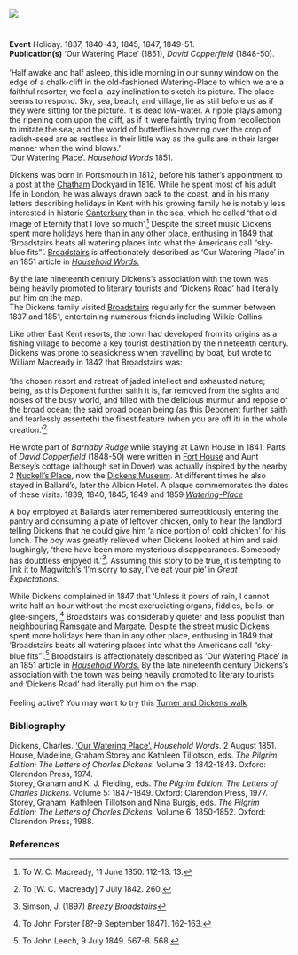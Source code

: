 <a href="https://dev.visual-essays.app"><img src="https://dev-visual-essays.netlify.app/images/ve-button.png"></a>
<param ve-config title="Dickens and Broadstairs" author="Ken Moffat and Carolyn Oulton" layout="vtl" 
banner="/images/banners/19c.jpg">

#

**Event** Holiday. 1837, 1840-43, 1845, 1847, 1849-51.   
**Publication(s)** ‘Our Watering Place’ (1851), _David Copperfield_ (1848-50).   
<br>
‘Half awake and half asleep, this idle morning in our sunny window on the edge of a chalk-cliff in the old-fashioned Watering-Place to which we are a faithful resorter, we feel a lazy inclination to sketch its picture. The place seems to respond. Sky, sea, beach, and village, lie as still before us as if they were sitting for the picture. It is dead low-water. A ripple plays among the ripening corn upon the cliff, as if it were faintly trying from recollection to imitate the sea; and the world of butterflies hovering over the crop of radish-seed are as restless in their little way as the gulls are in their larger manner when the wind blows.’    
‘Our Watering Place’. _Household Words_ 1851.
<param ve-image url="https://upload.wikimedia.org/wikipedia/commons/d/d4/From_the_cliffs%2C_Broadstairs%2C_England-LCCN2002696430.jpg" label="From the cliffs, Broadstairs" attribution="Photochrom Print Collection, Public domain, via Wikimedia Commons">

Dickens was born in Portsmouth in 1812, before his father’s appointment to a post at the [Chatham](/dickens/dickens-chatham) Dockyard in 1816. While he spent most of his adult life in London, he was always drawn back to the coast, and in his many letters describing holidays in Kent with his growing family he is notably less interested in historic [Canterbury](/dickens/david-copperfield-canterbury) than in the sea, which he called ‘that old image of Eternity that I love so much’.[^ref1] Despite the street music Dickens spent more holidays here than in any other place, enthusing in 1849 that ‘Broadstairs beats all watering places into what the Americans call “sky-blue fits”’. [Broadstairs](/dickens/broadstairs-19th-century) is affectionately described as ‘Our Watering Place’ in an 1851 article in [_Household Words._](http://www.djo.org.uk/household-words/volume-iii/page-433.html) 

By the late nineteenth century Dickens’s association with the town was being heavily promoted to literary tourists and ‘Dickens Road’ had literally put him on the map.
<br>
The Dickens family visited [Broadstairs](/dickens/broadstairs-19th-century) regularly for the summer between 1837 and 1851, entertaining numerous friends including Wilkie Collins. 
<param ve-image url="https://upload.wikimedia.org/wikipedia/commons/4/4d/Harvard_Theatre_Collection_-_Wilkie_Collins_TCS_1.5553.jpg" label="Wilkie Collins, Harvard Theatre Collection" attribution="Houghton Library, Public domain, via Wikimedia Commons">

Like other East Kent resorts, the town had developed from its origins as a fishing village to become a key tourist destination by the nineteenth century. Dickens was prone to seasickness when travelling by boat, but wrote to William Macready in 1842 that Broadstairs was:
<br><br>
'the chosen resort and retreat of jaded intellect and exhausted nature; being, as this Deponent further saith it is, far removed from the sights and noises of the busy world, and filled with the delicious murmur and repose of the broad ocean; the said broad ocean being (as this Deponent further saith and fearlessly asserteth) the finest feature (when you are off it) in the whole creation.'[^ref2]
<param ve-image url="https://stor.artstor.org/stor/887cf466-0aa5-4989-a3ba-02c786a5d29d" label="Bleak House, Broadstairs">

He wrote part of _Barnaby Rudge_ while staying at Lawn House in 1841. Parts of _David Copperfield_ (1848-50) were written in [Fort House](/dickens/dickens-fort-house) and Aunt Betsey’s cottage (although set in Dover) was actually inspired by the nearby 2 [Nuckell’s Place](/dickens/david-copperfield-nuckells-place), now the [Dickens Museum](https://www.thanet.gov.uk/info-pages/dickens-house-museum/). At different times he also stayed in Ballard’s, later the Albion Hotel. A plaque commemorates the dates of these visits: 1839, 1840, 1845, 1849 and 1859 [_Watering-Place_](https://thanetwriters.com/poem/watering-place-by-carolyn-oulton/)
<param ve-image url="https://stor.artstor.org/stor/14998065-2aae-464e-9015-45036a05a19b" label="Dickens' House, Broadstairs">

A boy employed at Ballard’s later remembered surreptitiously entering the pantry and consuming a plate of leftover chicken, only to hear the landlord telling Dickens that he could give him ‘a nice portion of cold chicken’ for his lunch. The boy was greatly relieved when Dickens looked at him and said laughingly, ‘there have been more mysterious disappearances. Somebody has doubtless enjoyed it.’[^ref3]. Assuming this story to be true, it is tempting to link it to Magwitch’s ‘I’m sorry to say, I’ve eat your pie’ in _Great Expectations._
<param ve-image url="https://upload.wikimedia.org/wikipedia/commons/3/3d/Broadstairs%2C_The_Royal_Albion_Hotel_-_geograph.org.uk_-_460266.jpg" label="Broadstairs, the Royal Albion Hotel, formerly Ballard's" attribution="Nigel Cox">

While Dickens complained in 1847 that ‘Unless it pours of rain, I cannot write half an hour without the most excruciating organs, fiddles, bells, or glee-singers, [^ref4] Broadstairs was considerably quieter and less populist than neighbouring [Ramsgate](/dickens/19c-ramsgate) and [Margate](/dickens/19c-margate). Despite the street music Dickens spent more holidays here than in any other place, enthusing in 1849 that ‘Broadstairs beats all watering places into what the Americans call “sky-blue fits”’.[^ref5]  Broadstairs is affectionately described as ‘Our Watering Place’ in an 1851 article in [_Household Words_.](http://www.djo.org.uk/household-words/volume-iii/page-433.html)
By the late nineteenth century Dickens’s association with the town was being heavily promoted to literary tourists and ‘Dickens Road’ had literally put him on the map.
<br><br>
Feeling active? You may want to try this [Turner and Dickens walk](https://explorekent.org/activities/turner-dickens-walk/)
<param ve-image url="https://stor.artstor.org/stor/0badef45-31a2-4639-9599-ec3aa2bd4d42" label="Early 20C postcard showing the view from Bleak House">

### Bibliography

Dickens, Charles. [‘Our Watering Place’.](http://www.djo.org.uk/household-words/volume-iii/page-433.html) _Household Words_. 2 August 1851.    
House, Madeline, Graham Storey and Kathleen Tillotson, eds. _The Pilgrim Edition: The Letters of Charles Dickens._ Volume 3: 1842-1843. Oxford:  Clarendon Press, 1974.   
Storey, Graham and K. J. Fielding, eds. _The Pilgrim Edition: The Letters of Charles Dickens._ Volume 5: 1847-1849. Oxford: Clarendon Press, 1977.   
Storey, Graham, Kathleen Tillotson and Nina Burgis, eds. _The Pilgrim Edition: The Letters of Charles Dickens._ Volume 6: 1850-1852. Oxford: Clarendon Press, 1988.   

### References

[^ref1]: To W. C. Macready, 11 June 1850. 112-13. 13.   
[^ref2]: To [W. C. Macready] 7 July 1842. 260.   
[^ref3]: Simson, J. (1897) _Breezy Broadstairs_   
[^ref4]: To John Forster [8?-9 September 1847]. 162-163.   
[^ref5]: To John Leech, 9 July 1849. 567-8. 568.   


